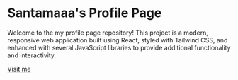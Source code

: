 # Santamaaa's Profile Page

Welcome to the my profile page repository! This project is a modern, responsive web application built using React, styled with Tailwind CSS, and enhanced with several JavaScript libraries to provide additional functionality and interactivity.

[Visit me](https://santamaaa.github.io/profile-page/)